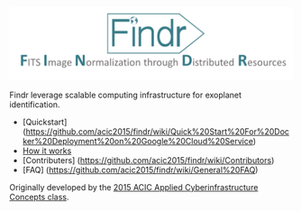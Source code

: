 ![](https://github.com/acic2015/findr/blob/master/img/findr_newlogo.png)

Findr leverage scalable computing infrastructure for exoplanet identification.

* [Quickstart] (https://github.com/acic2015/findr/wiki/Quick%20Start%20For%20Docker%20Deployment%20on%20Google%20Cloud%20Service)
* [How it works](https://github.com/acic2015/findr/wiki/How%20findr%20Works)
* [Contributers] (https://github.com/acic2015/findr/wiki/Contributors)
* [FAQ] (https://github.com/acic2015/findr/wiki/General%20FAQ)

Originally developed by the [2015 ACIC Applied Cyberinfrastructure Concepts class](Contributors).
